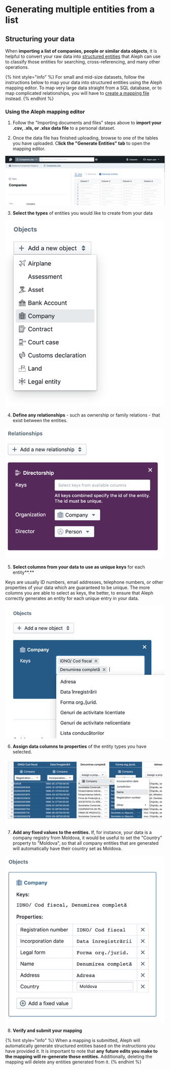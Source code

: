 # Generating multiple entities from a list

## Structuring your data

When **importing a list of companies, people or similar data objects**, it is helpful to convert your raw data into [structured entities](../../developers/followthemoney.md) that Aleph can use to classify those entities for searching, cross-referencing, and many other operations.

{% hint style="info" %}
For small and mid-size datasets, follow the instructions below to map your data into structured entities using the Aleph mapping editor. To map very large data straight from a SQL database, or to map complicated relationships, you will have to [create a mapping file](../../developers/mappings.md) instead.
{% endhint %}

### Using the Aleph mapping editor

1. Follow the "Importing documents and files" steps above to **import your .csv, .xls, or .xlsx data file** to a personal dataset.

2. Once the data file has finished uploading, browse to one of the tables you have uploaded. C**lick the "Generate Entities" tab** to open the mapping editor.

![](../../.gitbook/assets/screenshot-2019-12-02-at-15.32.13.png)

3. **Select the types** of entities you would like to create from your data

![](../../.gitbook/assets/screenshot-2019-12-02-at-15.54.27.png)

4. **Define any relationships** - such as ownership or family relations - that exist between the entities.

![](../../.gitbook/assets/screenshot-2019-12-02-at-16.12.25.png)

5. **Select columns from your data to use as unique keys** for each entity**.** 

Keys are usually ID numbers, email addresses, telephone numbers, or other properties of your data which are guaranteed to be unique. The more columns you are able to select as keys, the better, to ensure that Aleph correctly generates an entity for each unique entry in your data.

![](../../.gitbook/assets/screenshot-2019-12-02-at-16.08.29.png)

6. **Assign data columns to properties** of the entity types you have selected. 

![](../../.gitbook/assets/screenshot-2019-12-02-at-15.56.15.png)

7.  **Add any fixed values to the entities.** If, for instance, your data is a company registry from Moldova, it would be useful to set the "Country" property to "Moldova", so that all company entities that are generated will automatically have their country set as Moldova.

![](../../.gitbook/assets/screenshot-2019-12-02-at-15.57.57.png)

8.  **Verify and submit your mapping**

{% hint style="info" %}
When a mapping is submitted, Aleph will automatically generate structured entities based on the instructions you have provided it. It is important to note that **any** **future edits you make to the mapping will re-generate these entities.**  Additionally, deleting the mapping will delete any entities generated from it. 
{% endhint %}


